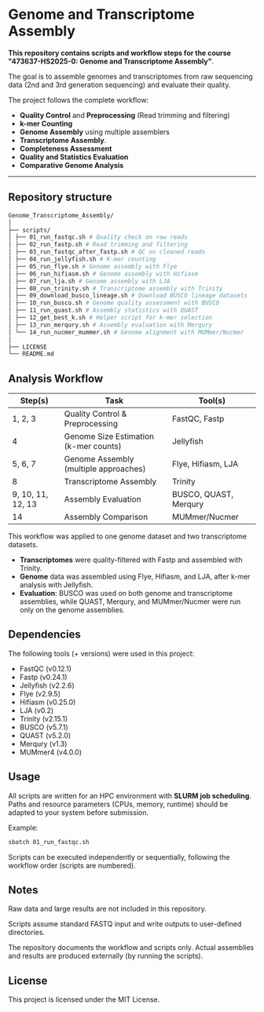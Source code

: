 # Genome and Transcriptome Assembly
**This repository contains scripts and workflow steps for the course "473637-HS2025-0: Genome and Transcriptome Assembly"**.

The goal is to assemble genomes and transcriptomes from raw sequencing data (2nd and 3rd generation sequencing) and evaluate their quality.

The project follows the complete workflow:
- **Quality Control** and **Preprocessing** (Read trimming and filtering)
- **k-mer Counting**
- **Genome Assembly** using multiple assemblers
- **Transcriptome Assembly**.
- **Completeness Assessment**
- **Quality and Statistics Evaluation**
- **Comparative Genome Analysis**

---

## Repository structure
```bash
Genome_Transcriptome_Assembly/
│
├── scripts/
│ ├── 01_run_fastqc.sh # Quality check on raw reads
│ ├── 02_run_fastp.sh # Read trimming and filtering
│ ├── 03_run_fastqc_after_fastp.sh # QC on cleaned reads
│ ├── 04_run_jellyfish.sh # K-mer counting
│ ├── 05_run_flye.sh # Genome assembly with Flye
│ ├── 06_run_hifiasm.sh # Genome assembly with Hifiasm
│ ├── 07_run_lja.sh # Genome assembly with LJA
│ ├── 08_run_trinity.sh # Transcriptome assembly with Trinity
│ ├── 09_download_busco_lineage.sh # Download BUSCO lineage datasets
│ ├── 10_run_busco.sh # Genome quality assessment with BUSCO
│ ├── 11_run_quast.sh # Assembly statistics with QUAST
│ ├── 12_get_best_k.sh # Helper script for k-mer selection
│ ├── 13_run_merqury.sh # Assembly evaluation with Merqury
│ └── 14_run_nucmer_mummer.sh # Genome alignment with MUMmer/Nucmer
│
├── LICENSE
└── README.md
```

## Analysis Workflow

| Step(s) | Task                                  | Tool(s)                     |
|---------|---------------------------------------|-----------------------------|
| 1, 2, 3 | Quality Control & Preprocessing       | FastQC, Fastp               |
| 4       | Genome Size Estimation (k-mer counts) | Jellyfish                   |
| 5, 6, 7 | Genome Assembly (multiple approaches) | Flye, Hifiasm, LJA          |
| 8       | Transcriptome Assembly                | Trinity                     |
| 9, 10, 11, 12, 13| Assembly Evaluation          | BUSCO, QUAST, Merqury       |
| 14      | Assembly Comparison                   | MUMmer/Nucmer               |

This workflow was applied to one genome dataset and two transcriptome datasets.  
- **Transcriptomes** were quality-filtered with Fastp and assembled with Trinity.  
- **Genome** data was assembled using Flye, Hifiasm, and LJA, after k-mer analysis with Jellyfish.  
- **Evaluation**: BUSCO was used on both genome and transcriptome assemblies, while QUAST, Merqury, and MUMmer/Nucmer were run only on the genome assemblies.

## Dependencies
The following tools (+ versions) were used in this project:
- FastQC (v0.12.1)
- Fastp (v0.24.1)
- Jellyfish (v2.2.6)
- Flye (v2.9.5)
- Hifiasm (v0.25.0)
- LJA (v0.2)
- Trinity (v2.15.1)
- BUSCO (v5.7.1)
- QUAST (v5.2.0)
- Merqury (v1.3)
- MUMmer4 (v4.0.0)

## Usage
All scripts are written for an HPC environment with **SLURM job scheduling**.  
Paths and resource parameters (CPUs, memory, runtime) should be adapted to your system before submission.  

Example:
```bash
sbatch 01_run_fastqc.sh
```
Scripts can be executed independently or sequentially, following the workflow order (scripts are numbered).

## Notes
Raw data and large results are not included in this repository.

Scripts assume standard FASTQ input and write outputs to user-defined directories.

The repository documents the workflow and scripts only. Actual assemblies and results are produced externally (by running the scripts).

## License
This project is licensed under the MIT License.